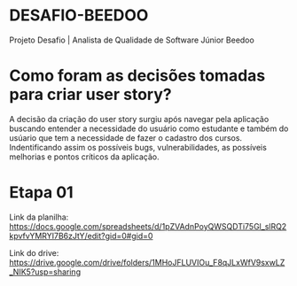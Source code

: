 # DESAFIO-BEEDOO
Projeto Desafio | Analista de Qualidade de Software Júnior Beedoo

# Como foram as decisões tomadas para criar user story?
  A decisão da criação do user story surgiu após navegar pela aplicação buscando entender a necessidade do usuário como estudante e também do usúario que tem a necessidade de fazer o cadastro dos cursos.
  Indentificando assim os possíveis bugs, vulnerabilidades, as possíveis melhorias e pontos críticos da aplicação. 

# Etapa 01

Link da planilha: https://docs.google.com/spreadsheets/d/1pZVAdnPoyQWSQDTi75Gl_slRQ2kpvfvYMRYI7B6zJtY/edit?gid=0#gid=0

Link do drive: https://drive.google.com/drive/folders/1MHoJFLUVIOu_F8qJLxWfV9sxwLZ_NIK5?usp=sharing
